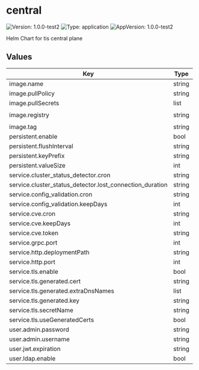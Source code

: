 # central

![Version: 1.0.0-test2](https://img.shields.io/badge/Version-1.0.0--test2-informational?style=flat-square) ![Type: application](https://img.shields.io/badge/Type-application-informational?style=flat-square) ![AppVersion: 1.0.0-test2](https://img.shields.io/badge/AppVersion-1.0.0--test2-informational?style=flat-square)

Helm Chart for tis central plane

## Values

| Key | Type | Default | Description |
|-----|------|---------|-------------|
| image.name | string | `"central"` |  |
| image.pullPolicy | string | `"IfNotPresent"` |  |
| image.pullSecrets | list | `[]` |  |
| image.registry | string | `"addon-containers.istio.tetratelabs.com"` |  |
| image.tag | string | `"1.0.0-test2"` |  |
| persistent.enable | bool | `true` |  |
| persistent.flushInterval | string | `"10s"` |  |
| persistent.keyPrefix | string | `"central-storage-"` |  |
| persistent.valueSize | int | `1024` |  |
| service.cluster_status_detector.cron | string | `"@every 1m"` |  |
| service.cluster_status_detector.lost_connection_duration | string | `"2m"` |  |
| service.config_validation.cron | string | `"@midnight"` |  |
| service.config_validation.keepDays | int | `30` |  |
| service.cve.cron | string | `"@midnight"` |  |
| service.cve.keepDays | int | `30` |  |
| service.cve.token | string | `""` |  |
| service.grpc.port | int | `9080` |  |
| service.http.deploymentPath | string | `""` |  |
| service.http.port | int | `8080` |  |
| service.tls.enable | bool | `false` |  |
| service.tls.generated.cert | string | `""` |  |
| service.tls.generated.extraDnsNames | list | `[]` |  |
| service.tls.generated.key | string | `""` |  |
| service.tls.secretName | string | `""` |  |
| service.tls.useGeneratedCerts | bool | `true` |  |
| user.admin.password | string | `"admin"` |  |
| user.admin.username | string | `"admin"` |  |
| user.jwt.expiration | string | `"3600s"` |  |
| user.ldap.enable | bool | `false` |  |

